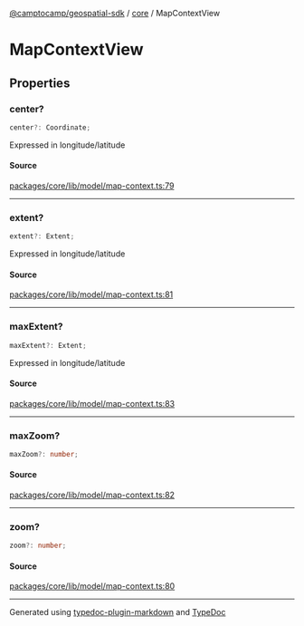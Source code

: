 [@camptocamp/geospatial-sdk](../../index.md) / [core](../index.md) / MapContextView

# MapContextView

## Properties

### center?

```ts
center?: Coordinate;
```

Expressed in longitude/latitude

#### Source

[packages/core/lib/model/map-context.ts:79](https://github.com/jahow/geospatial-sdk/blob/b3c3686/packages/core/lib/model/map-context.ts#L79)

***

### extent?

```ts
extent?: Extent;
```

Expressed in longitude/latitude

#### Source

[packages/core/lib/model/map-context.ts:81](https://github.com/jahow/geospatial-sdk/blob/b3c3686/packages/core/lib/model/map-context.ts#L81)

***

### maxExtent?

```ts
maxExtent?: Extent;
```

Expressed in longitude/latitude

#### Source

[packages/core/lib/model/map-context.ts:83](https://github.com/jahow/geospatial-sdk/blob/b3c3686/packages/core/lib/model/map-context.ts#L83)

***

### maxZoom?

```ts
maxZoom?: number;
```

#### Source

[packages/core/lib/model/map-context.ts:82](https://github.com/jahow/geospatial-sdk/blob/b3c3686/packages/core/lib/model/map-context.ts#L82)

***

### zoom?

```ts
zoom?: number;
```

#### Source

[packages/core/lib/model/map-context.ts:80](https://github.com/jahow/geospatial-sdk/blob/b3c3686/packages/core/lib/model/map-context.ts#L80)

***

Generated using [typedoc-plugin-markdown](https://www.npmjs.com/package/typedoc-plugin-markdown) and [TypeDoc](https://typedoc.org/)
